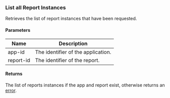 ### List all Report Instances

Retrieves the list of report instances that have been requested.

#### Parameters

<table>
    <thead>
        <tr>
            <th>Name</th>
            <th>Description</th>
        </tr>
    </thead>
    <tbody>
        <tr>
            <td>app-id</td>
            <td>The identifier of the application.</td>
        </tr>
        <tr>
            <td>report-id</td>
            <td>The identifier of the report.</td>
        </tr>
    </tbody>
</table>

#### Returns

The list of reports instances if the app and report exist, otherwise returns an [error](./?doc=reference-manual#errors).








